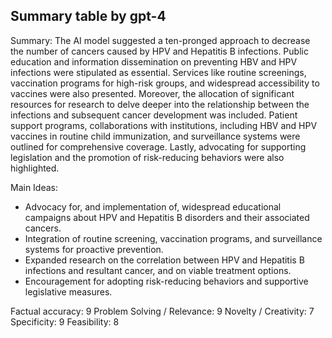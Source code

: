## Summary table by gpt-4
Summary: 
The AI model suggested a ten-pronged approach to decrease the number of cancers caused by HPV and Hepatitis B infections. Public education and information dissemination on preventing HBV and HPV infections were stipulated as essential. Services like routine screenings, vaccination programs for high-risk groups, and widespread accessibility to vaccines were also presented. Moreover, the allocation of significant resources for research to delve deeper into the relationship between the infections and subsequent cancer development was included. Patient support programs, collaborations with institutions, including HBV and HPV vaccines in routine child immunization, and surveillance systems were outlined for comprehensive coverage. Lastly, advocating for supporting legislation and the promotion of risk-reducing behaviors were also highlighted.

Main Ideas: 
- Advocacy for, and implementation of, widespread educational campaigns about HPV and Hepatitis B disorders and their associated cancers.
- Integration of routine screening, vaccination programs, and surveillance systems for proactive prevention.
- Expanded research on the correlation between HPV and Hepatitis B infections and resultant cancer, and on viable treatment options.
- Encouragement for adopting risk-reducing behaviors and supportive legislative measures.

Factual accuracy: 9
Problem Solving / Relevance: 9
Novelty / Creativity: 7
Specificity: 9
Feasibility: 8